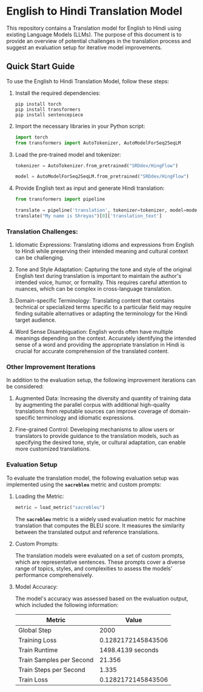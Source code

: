 # English to Hindi Translation Model

This repository contains a Translation model for English to Hindi using existing Language Models (LLMs). The purpose of this document is to provide an overview of potential challenges in the translation process and suggest an evaluation setup for iterative model improvements.

## Quick Start Guide

To use the English to Hindi Translation Model, follow these steps:

1. Install the required dependencies:
   
   ```shell
   pip install torch
   pip install transformers
   pip install sentencepiece
   ```

2. Import the necessary libraries in your Python script:

   ```python
   import torch
   from transformers import AutoTokenizer, AutoModelForSeq2SeqLM
   ```

3. Load the pre-trained model and tokenizer:

   ```python
   tokenizer = AutoTokenizer.from_pretrained("SRDdev/HingFlow")

   model = AutoModelForSeq2SeqLM.from_pretrained("SRDdev/HingFlow")
   ```

4. Provide English text as input and generate Hindi translation:

   ```python
   from transformers import pipeline

   translate = pipeline('translation', tokenizer=tokenizer, model=model)
   translate("My name is Shreyas")[0]['translation_text']
   ```

### Translation Challenges:

1. Idiomatic Expressions: Translating idioms and expressions from English to Hindi while preserving their intended meaning and cultural context can be challenging.

2. Tone and Style Adaptation: Capturing the tone and style of the original English text during translation is important to maintain the author's intended voice, humor, or formality. This requires careful attention to nuances, which can be complex in cross-language translation.

3. Domain-specific Terminology: Translating content that contains technical or specialized terms specific to a particular field may require finding suitable alternatives or adapting the terminology for the Hindi target audience.

4. Word Sense Disambiguation: English words often have multiple meanings depending on the context. Accurately identifying the intended sense of a word and providing the appropriate translation in Hindi is crucial for accurate comprehension of the translated content.

### Other Improvement Iterations

In addition to the evaluation setup, the following improvement iterations can be considered:

1. Augmented Data: Increasing the diversity and quantity of training data by augmenting the parallel corpus with additional high-quality translations from reputable sources can improve coverage of domain-specific terminology and idiomatic expressions.

2. Fine-grained Control: Developing mechanisms to allow users or translators to provide guidance to the translation models, such as specifying the desired tone, style, or cultural adaptation, can enable more customized translations.

### Evaluation Setup

To evaluate the translation model, the following evaluation setup was implemented using the **`sacrebleu`** metric and custom prompts:

1. Loading the Metric:

   ```python
   metric = load_metric("sacrebleu")
   ```

   The **`sacrebleu`** metric is a widely used evaluation metric for machine translation that computes the BLEU score. It measures the similarity between the translated output and reference translations.

2. Custom Prompts:

   The translation models were evaluated on a set of custom prompts, which are representative sentences. These prompts cover a diverse range of topics, styles, and complexities to assess the models' performance comprehensively.

3. Model Accuracy:

   The model's accuracy was assessed based on the evaluation output, which included the following information:

   | Metric                      | Value                   |
   | --------------------------- | ----------------------- |
   | Global Step                 | 2000                    |
   | Training Loss               | 0.1282172145843506      |
   | Train Runtime               | 1498.4139 seconds       |
   | Train Samples per Second    | 21.356                  |
   | Train Steps per Second      |1.335                    |
   | Train Loss                  | 0.1282172145843506      |
   
  

